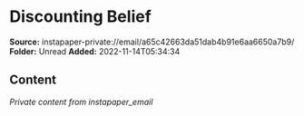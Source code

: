 # Discounting Belief

**Source:** instapaper-private://email/a65c42663da51dab4b91e6aa6650a7b9/
**Folder:** Unread
**Added:** 2022-11-14T05:34:34




## Content
*Private content from instapaper_email*
